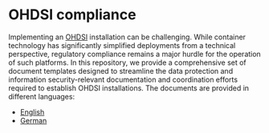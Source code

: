 # OHDSI compliance
Implementing an [OHDSI](https://www.ohdsi.org/) installation can be challenging. While container technology has significantly simplified deployments from a technical perspective, regulatory compliance remains a major hurdle for the operation of such platforms. In this repository, we provide a comprehensive set of document templates designed to streamline the data protection and information security-relevant documentation and coordination efforts required to establish OHDSI installations. The documents are provided in different languages:
- [English](./en/README.md)
- [German](./de/README.md)
